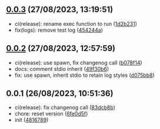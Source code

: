 ## [0.0.3](https://github.com/Daniel-Knights/tun-runner.git/compare/v0.0.2...v0.0.3) (27/08/2023, 13:19:51)

- ci(release): rename exec function to run ([1d2b231](https://github.com/Daniel-Knights/tun-runner.git/commit/1d2b231a869b60f515fee5f33492bf33c3dc64bb))
- fix(logs): remove test log ([454244a](https://github.com/Daniel-Knights/tun-runner.git/commit/454244aa049304d4374adac9de1e0f2e8e526f0c))

## [0.0.2](https://github.com/Daniel-Knights/tun-runner.git/compare/v0.0.1...v0.0.2) (27/08/2023, 12:57:59)

- ci(release): use spawn, fix changenog call ([b078f14](https://github.com/Daniel-Knights/tun-runner.git/commit/b078f146872f1e8e6fb1b40ff7f6a7701af8d631))
- docs: comment stdio inherit ([49f30b6](https://github.com/Daniel-Knights/tun-runner.git/commit/49f30b67c00aaeb68ac781c78d68b0726dc46ee1))
- fix: use spawn, inherit stdio to retain log styles ([d075bb8](https://github.com/Daniel-Knights/tun-runner.git/commit/d075bb8790f8e910b36b8bb2f030de7bc25e9e22))

## 0.0.1 (26/08/2023, 10:51:36)

- ci(release): fix changenog call ([83dcb8b](https://github.com/Daniel-Knights/tun-runner.git/commit/83dcb8bd89669f1995acf2a7f468899dd337ae1c))
- chore: reset version ([6fe0d5f](https://github.com/Daniel-Knights/tun-runner.git/commit/6fe0d5f10d6384a8944900116e49683770012d3b))
- init ([4816789](https://github.com/Daniel-Knights/tun-runner.git/commit/481678920cc57deb09eef0b2716bfebe7e459d0b))